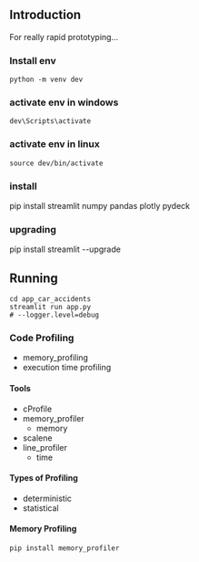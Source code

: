 ## Introduction

For really rapid prototyping...


### Install env
```
python -m venv dev
```

### activate env in windows

```
dev\Scripts\activate
```
### activate env in linux

```
source dev/bin/activate 
```


### install

pip install streamlit numpy pandas plotly pydeck

### upgrading

pip install streamlit --upgrade

## Running

```
cd app_car_accidents
streamlit run app.py
# --logger.level=debug
```


### Code Profiling
- memory_profiling
- execution time profiling

#### Tools
- cProfile
- memory_profiler
  - memory
- scalene
- line_profiler
  - time

#### Types of Profiling
- deterministic
- statistical

#### Memory Profiling
```
pip install memory_profiler
```